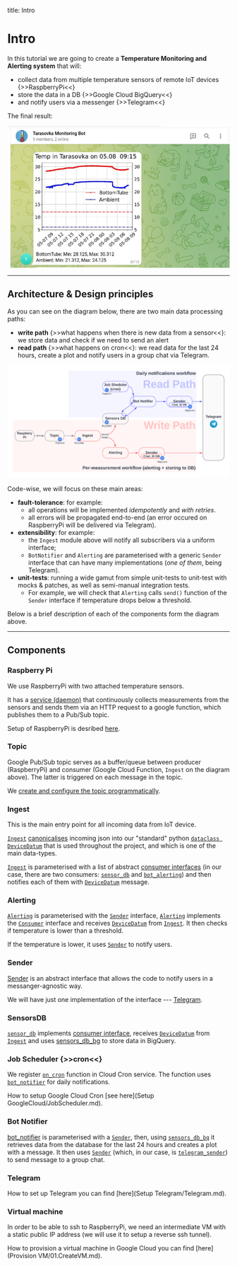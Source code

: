 title: Intro


# **Intro**

In this tutorial we are going to create a **Temperature Monitoring and Alerting system**
that will:

* collect data from multiple temperature sensors of remote IoT devices {>>RaspberryPi<<}
* store the data in a DB {>>Google Cloud BigQuery<<}
* and notify users via a messenger {>>Telegram<<}

The final result:

![Photo](photo.jpeg)





--------------------------------------------------------------------------------------------------------

## **Architecture & Design principles**

As you can see on the diagram below, there are two main data processing paths:

* **write path** {>>what happens when there is new data from a sensor<<}: we store data and check
  if we need to send an alert
* **read path** {>>what happens on cron<<}: we read data for the last 24 hours, create a plot and notify
  users in a group chat via Telegram.

![Photo](workflow.png)

Code-wise, we will focus on these main areas:

* **fault-tolerance**: for example:
    * all operations will be implemented *idempotently* and *with retries*.
    * all errors will be propagated end-to-end (an error occured on RaspberryPi will be delivered
      via Telegram).
* **extensibility**: for example:
    * the `Ingest` module above will notify all subscribers via a uniform interface;
    * `BotNotifier` and `Alerting` are parameterised with a generic `Sender` interface
      that can have many implementations (*one of them*, being Telegram).
* **unit-tests**: running a wide gamut from simple unit-tests to unit-test with mocks & patches,
  as well as semi-manual integration tests.
    * For example, we will check that `Alerting` calls `send()` function of the `Sender` interface
      if temperature drops below a threshold.

Below is a brief description of each of the components form the diagram above.



--------------------------------------------------------------------------------------------------------

## **Components**

### **Raspberry Pi**

We use RaspberryPi with two attached temperature sensors.

It has a [service (daemon)](https://github.com/juleek/raspberrypi/blob/master/thermo.service) that
continuously collects measurements from the sensors and sends them via an HTTP request to a google
function, which publishes them to a Pub/Sub topic.

Setup of RaspberryPi is desribed [here](02.RaspberryPiSetup.md).



### **Topic**

Google Pub/Sub topic serves as a buffer/queue between producer (RaspberryPi) and consumer (Google
Cloud Function, `Ingest` on the diagram above). The latter is triggered on each message in the topic.

We [create and configure the topic programmatically](https://github.com/juleek/raspberrypi/blob/master/google_functions_v2/topic.py).



### **Ingest**

This is the main entry point for all incoming data from IoT device.

[`Ingest`]() [canonicalises](https://en.wikipedia.org/wiki/Canonicalization) incoming json into our
"standard" python [`dataclass DeviceDatum`](https://github.com/juleek/raspberrypi/blob/master/google_functions_v2/devicedatum.py)
that is used throughout the project, and which is one of the main data-types.

[`Ingest`]() is parameterised with a list of abstract [consumer interfaces]() (in our case, there are two consumers:
[`sensor_db`]() and [`bot_alerting`]()) and then notifies each of them with [`DeviceDatum`]() message.




### **Alerting**

[`Alerting`](https://github.com/juleek/raspberrypi/blob/master/google_functions_v2/bot_alerting.py) is
parameterised with the [`Sender`]() interface, [`Alerting`]() implements the [`Consumer`]()
interface and receives [`DeviceDatum`]() from [`Ingest`](). It then checks if temperature is lower than
a threshold.

If the temperature is lower, it uses [`Sender`]() to notify users.




### **Sender**

[Sender](https://github.com/juleek/raspberrypi/blob/master/google_functions_v2/sender.py) is an abstract
interface that allows the code to notify users in a messanger-agnostic way.

We will have just one implementation of the interface ---
[Telegram](https://github.com/juleek/raspberrypi/blob/master/google_functions_v2/telegram_sender.py).




### **SensorsDB**

[`sensor_db`]() implements [consumer interface](), receives [`DeviceDatum`]() from [`Ingest`]() and uses
[sensors_db_bg](https://github.com/juleek/raspberrypi/blob/master/google_functions_v2/sensors_db_bg.py) to
store data in BigQuery.




### **Job Scheduler** {>>cron<<}

We register [`on_cron`]() function in Cloud Cron service. The function uses [`bot_notifier`]() for daily notifications.

How to setup Google Cloud Cron [see here](Setup GoogleCloud/JobScheduler.md).




### **Bot Notifier**

[bot_notifier](https://github.com/juleek/raspberrypi/blob/master/google_functions_v2/bot_notifier.py) is
parameterised with a [`Sender`](), then, using [`sensors_db_bq`]() it retrieves data from the database for
the last 24 hours and creates a plot with a message. It then uses [`Sender`]() (which, in our case, is
[`telegram_sender`]()) to send message to a group chat.




### **Telegram**

How to set up Telegram you can find [here](Setup Telegram/Telegram.md).




### **Virtual machine**


In order to be able to ssh to RaspberryPi, we need an intermediate VM with a static public IP address
(we will use it to setup a reverse ssh tunnel).

How to provision a virtual machine in Google Cloud you can find [here](Provision VM/01.CreateVM.md).
